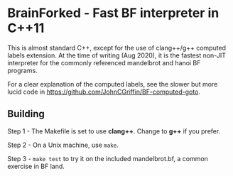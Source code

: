 # BrainForked - Fast BF interpreter in C++11

This is almost standard C++, except for the use of clang++/g++ computed labels extension.  At the
time of writing (Aug 2020), it is the fastest non-JIT interpreter for the commonly referenced mandelbrot and hanoi
BF programs.

For a clear explanation of the computed labels, see the slower but more lucid code in
https://github.com/JohnCGriffin/BF-computed-goto.

## Building

Step 1 - The Makefile is set to use **clang++**.  Change to **g++** if you prefer.

Step 2 - On a Unix machine, use ```make```.  

Step 3 - ```make test``` to try it on the included mandelbrot.bf, 
        a common exercise in BF land.

